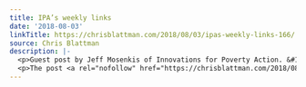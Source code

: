```yaml
---
title: IPA’s weekly links
date: '2018-08-03'
linkTitle: https://chrisblattman.com/2018/08/03/ipas-weekly-links-166/
source: Chris Blattman
description: |-
  <p>Guest post by Jeff Mosenkis of Innovations for Poverty Action. &#160; If you can get past me at the beginning, this Planet Money episode The Poop Cartels (Apple/iTunes link), I think shows the power of good econ theory put into practice. Molly &#8230; <a href="https://chrisblattman.com/2018/08/03/ipas-weekly-links-166/">Continue reading <span class="meta-nav">&#8594;</span></a></p>
  <p>The post <a rel="nofollow" href="https://chrisblattman.com/2018/08/03/ipas-weekly-links-166/">IPA&#8217;s wee
---
```

